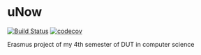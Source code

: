 # uNow
[![Build Status](https://travis-ci.org/manonbaudry/uNow.svg?branch=master)](https://travis-ci.org/manonbaudry/uNow)
[![codecov](https://codecov.io/gh/manonbaudry/uNow/branch/master/graph/badge.svg)](https://codecov.io/gh/manonbaudry/uNow)

Erasmus project of my 4th semester of DUT in computer science
